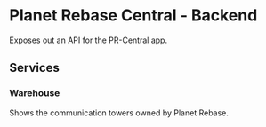 # Planet Rebase Central - Backend

Exposes out an API for the PR-Central app.

## Services

### Warehouse

Shows the communication towers owned by Planet Rebase.

